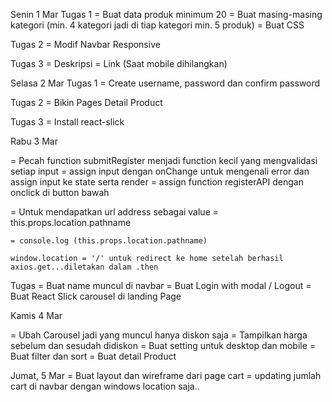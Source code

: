Senin 1 Mar
Tugas 1
    = Buat data produk minimum 20
    = Buat masing-masing kategori (min. 4 kategori jadi di tiap kategori min. 5 produk)
    = Buat CSS

Tugas 2
    = Modif Navbar Responsive

Tugas 3
    = Deskripsi
    = Link (Saat mobile dihilangkan)

Selasa 2 Mar
Tugas 1
    = Create username, password dan confirm password

Tugas 2
    = Bikin Pages Detail Product

Tugas 3
    = Install react-slick

Rabu 3 Mar

=   Pecah function submitRegister menjadi function kecil yang mengvalidasi setiap input
=   assign input dengan onChange untuk mengenali error dan assign input ke state serta render
=   assign function registerAPI dengan onclick di button bawah

=   Untuk mendapatkan url address sebagai value 
    = this.props.location.pathname

    = console.log (this.props.location.pathname)

    window.location = '/' untuk redirect ke home setelah berhasil axios.get...diletakan dalam .then

Tugas 
    = Buat name muncul di navbar
    = Buat Login with modal / Logout 
    = Buat React Slick carousel di landing Page

Kamis 4 Mar

= Ubah Carousel jadi yang muncul hanya diskon saja
= Tampilkan harga sebelum dan sesudah didiskon
= Buat setting untuk desktop dan mobile
= Buat filter dan sort
= Buat detail Product

Jumat, 5 Mar
= Buat layout dan wireframe dari page cart
= updating jumlah cart di navbar dengan windows location saja..

